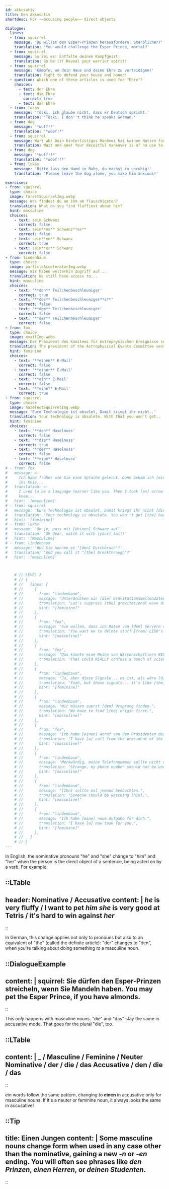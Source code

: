 ```yaml
---
id: akkusativ
title: Den Akkusativ
shortdesc: For ~~accusing people~~ direct objects

dialogue:
  lines:
  - from: squirrel
    message: 'Du willst den Esper-Prinzen herausfordern, Sterblicher?'
    translation: 'You would challenge the Esper Prince, mortal?'
  - from: squirrel
    message: So sei es! Entfalte deinen Kampfgeist!
    translation: So be it! Reveal your warrior spirit!
  - from: squirrel
    message: 'Kämpfe, um dein Haus und deine Ehre zu verteidigen!'
    translation: Fight to defend your house and honor!
  - question: Which one of these articles is used for "Ehre"?
    choices:
      - text: der Ehre
      - text: die Ehre
        correct: true
      - text: das Ehre
  - from: lukas
    message: 'Töski, ich glaube nicht, dass er Deutsch spricht.'
    translation: 'Töski, I don''t think he speaks German.'
  - from: dog
    message: '*wuff!*'
    translation: '*woof!*'
  - from: squirrel
    message: Wart ab! Dein hinterlistiges Manöver hat keinen Nutzen für dich!
    translation: Wait and see! Your deceitful maneuver is of no use to you!
  - from: dog
    message: '*wuff!!*'
    translation: '*woof!!*'
  - from: lukas
    message: 'Bitte lass den Hund in Ruhe, du machst in unruhig!'
    translation: 'Please leave the dog alone, you make him anxious!'

exercises:
- from: squirrel
  type: choice
  image: forestSquirrelImg.webp
  message: Was findest du an ihm am flauschigsten?
  translation: What do you find fluffiest about him?
  hint: masculine
  choices:
    - text: sein Schwanz
      correct: false
    - text: sein**es** Schwanz**es**
      correct: false
    - text: sein**en** Schwanz
      correct: true
    - text: sein**er** Schwanz
      correct: false
- from: lindenbaum
  type: choice
  image: particleAcceleratorImg.webp
  message: Wir haben weiterhin Zugriff auf...
  translation: We still have access to...
  hint: masculine
  choices:
    - text: '**den** Teilchenbeschleuniger'
      correct: true
    - text: '**des** Teilchenbeschleuniger**s**'
      correct: false
    - text: '**dem** Teilchenbeschleuniger'
      correct: false
    - text: '**der** Teilchenbeschleuniger'
      correct: false
- from: fox
  type: choice
  image: emailImg.webp
  message: Der Präsident des Komitees für Astrophysischen Ereignisse sendete Ihnen...
  translation: The president of the Astrophysical Events Committee sent you...
  hint: feminine
  choices:
    - text: '**einen** E-Mail'
      correct: false
    - text: '**einer** E-Mail'
      correct: false
    - text: '**ein** E-Mail'
      correct: false
    - text: '**eine** E-Mail'
      correct: true
- from: squirrel
  type: choice
  image: hazelnutSquirrelImg.webp
  message: 'Eure Technologie ist obsolet, Damit kriegt ihr nicht..'
  translation: Your technology is obsolete. With that you won't get..
  hint: feminine
  choices:
    - text: '**den** Haselnuss'
      correct: false
    - text: '**die** Haselnuss'
      correct: true
    - text: '**der** Haselnuss'
      correct: false
    - text: '**eine** Haselnuss'
      correct: false
# - from: fox
#   message: >-
#     Ich habe früher wie Sie eine Sprache gelernt. Dann bekam ich [einen] Pfeil
#     ins Knie...
#   translation: >-
#     I used to be a language-learner like you. Then I took [an] arrow to the
#     knee...
#   hint: '[masculine]'
# - from: squirrel
#   message: 'Eure Technologie ist obsolet, Damit kriegt ihr nicht [die] Haselnuss!'
#   translation: 'Your technology is obsolete. You won''t get [the] hazelnut with it!'
#   hint: '[feminine]'
# - from: lukas
#   message: 'Oh je, pass mit [deinen] Schwanz auf!'
#   translation: 'Oh dear, watch it with [your] tail!'
#   hint: '[masculine]'
# - from: lindenbaum
#   message: 'Und Sie nennen es "[den] Durchbruch"?'
#   translation: 'And you call it "[the] breakthrough"?'
#   hint: '[masculine]'



    # // LEVEL 2
    # // {
    # //   lines: [
    # //     {
    # //       from: "lindenbaum",
    # //       message: "Unterdrücken wir [die] Gravitationswellendaten.",
    # //       translation: "Let's suppress [the] gravitational wave data.",
    # //       hint: "[feminine]"
    # //     },
    # //     {
    # //       from: "fox",
    # //       message: "Sie wollen, dass ich Daten von [den] Servern von LIGO lösche?",
    # //       translation: "You want me to delete stuff [from] LIGO's servers?",
    # //       hint: "[masculine]"
    # //     },
    # //     {
    # //       from: "fox",
    # //       message: "Das könnte eine Reihe von Wissenschaftlern WIRKLICH verwirren.",
    # //       translation: "That could REALLY confuse a bunch of scientists."
    # //     },
    # //     {
    # //       from: "lindenbaum",
    # //       message: "Ja, aber diese Signale... es ist, als wäre [die] Erde gerade von einem Neutronenstern getroffen worden.",
    # //       translation: "Yeah, but these signals... it's like [the] Earth was just hit by a neutron star.",
    # //       hint: "[feminine]"
    # //     },
    # //     {
    # //       from: "lindenbaum",
    # //       message: "Wir müssen zuerst [den] Ursprung finden.",
    # //       translation: "We have to find [the] origin first.",
    # //       hint: "[masculine]"
    # //     },
    # //     {
    # //       from: "fox",
    # //       message: "Ich habe [einen] Anruf von dem Präsidenten des Komitees für Astrophysischen Ereignisse.",
    # //       translation: "I have [a] call from the president of the Astrophysical Events Committee.",
    # //       hint: "[masculine]"
    # //     },
    # //     {
    # //       from: "lindenbaum",
    # //       message: "Merkwürdig, meine Telefonnummer sollte nicht unter [meinen] öffentlichen Kontaktdaten zu finden sein.",
    # //       translation: "Strange, my phone number should not be under [my] public contact information.",
    # //       hint: "[masculine]"
    # //     },
    # //     {
    # //       from: "lindenbaum",
    # //       message: "[Ihn] sollte mal jemand beobachten.",
    # //       translation: "Someone should be watching [him].",
    # //       hint: "[masculine]"
    # //     },
    # //     {
    # //       from: "lindenbaum",
    # //       message: "Ich habe [eine] neue Aufgabe für dich.",
    # //       translation: "I have [a] new task for you.",
    # //       hint: "[feminine]"
    # //     },
    # //   ]
    # // }
---
```



In English, the nominative pronouns "he" and "she" change to "him" and "her" when the person
is the direct object of a sentence, being acted on by a verb. For example:

::LTable
---
header: Nominative / Accusative
content: |
  _he_ is very fluffy / I want to pet _him_
  _she_ is very good at Tetris / it's hard to win against _her_
---
::

In German, this change applies not only to pronouns but also to an equivalent of "the"
(called the definite article): "der" changes to "den", when you're talking about doing
something _to_ a masculine noun.

::DialogueExample
---
content: |
  squirrel:
    Sie dürfen **den** Esper-Prinzen streicheln, wenn Sie Mandeln haben.
    You may pet **the** Esper Prince, if you have almonds.
---
::

This _only_ happens with masculine nouns. "die" and "das" stay the same
in accusative mode. That goes for the plural "die", too.

::LTable
---
content: |
  _ / Masculine / Feminine / Neuter
  Nominative / der / die / das
  Accusative / **den** / die / das
---
::

_ein_ words follow the same pattern, changing to **einen** in accusative only for
masculine nouns. If it's a neuter or feminine noun, it always looks the same in
accusative!

::Tip
---
title: Einen Jungen
content: |
  Some masculine nouns change form when used in any case other than the nominative, gaining a new _-n_ or _-en_ ending. You will often see phrases like _den Prinzen_, _einen Herren_, or _deinen Studenten_.
---
::
